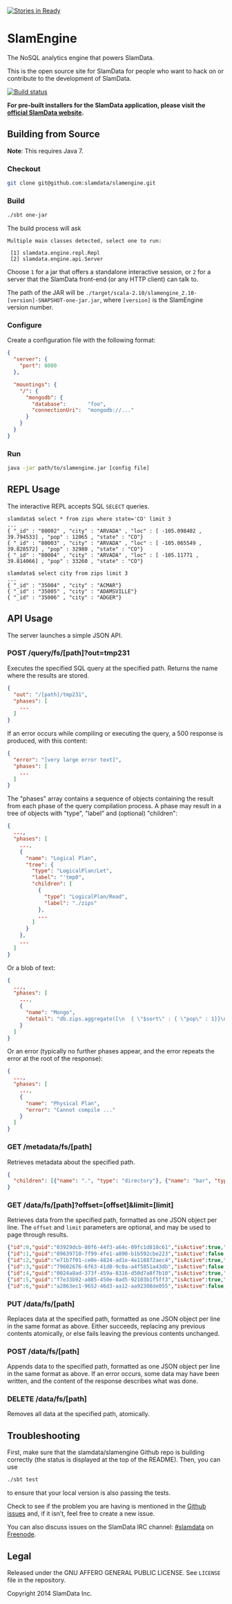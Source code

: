 [![Stories in Ready](https://badge.waffle.io/slamdata/slamengine.png?label=ready&title=Ready)](https://waffle.io/slamdata/slamengine)
# SlamEngine

The NoSQL analytics engine that powers SlamData.

This is the open source site for SlamData for people who want to hack on or contribute to the development of SlamData.

[![Build status](https://travis-ci.org/slamdata/slamengine.svg?branch=master)](https://travis-ci.org/slamdata/slamengine)

**For pre-built installers for the SlamData application, please visit the [official SlamData website](http://slamdata.com).**

## Building from Source

**Note**: This requires Java 7.

### Checkout

```bash
git clone git@github.com:slamdata/slamengine.git
```

### Build

```bash
./sbt one-jar
```

The build process will ask
```
Multiple main classes detected, select one to run:

 [1] slamdata.engine.repl.Repl
 [2] slamdata.engine.api.Server
```
Choose `1` for a jar that offers a standalone interactive session, or `2` for a server that the SlamData front-end (or any HTTP client) can talk to.

The path of the JAR will be `./target/scala-2.10/slamengine_2.10-[version]-SNAPSHOT-one-jar.jar`, where `[version]` is the SlamEngine version number.

### Configure

Create a configuration file with the following format:

```json
{
  "server": {
    "port": 8080
  },

  "mountings": {
    "/": {
      "mongodb": {
        "database":       "foo",
        "connectionUri":  "mongodb://..."
      }
    }
  }
}
```

### Run

```bash
java -jar path/to/slamengine.jar [config file]
```

## REPL Usage

The interactive REPL accepts SQL `SELECT` queries.

```
slamdata$ select * from zips where state='CO' limit 3
...
{ "_id" : "80002" , "city" : "ARVADA" , "loc" : [ -105.098402 , 39.794533] , "pop" : 12065 , "state" : "CO"}
{ "_id" : "80003" , "city" : "ARVADA" , "loc" : [ -105.065549 , 39.828572] , "pop" : 32980 , "state" : "CO"}
{ "_id" : "80004" , "city" : "ARVADA" , "loc" : [ -105.11771 , 39.814066] , "pop" : 33260 , "state" : "CO"}

slamdata$ select city from zips limit 3
...
{ "_id" : "35004" , "city" : "ACMAR"}
{ "_id" : "35005" , "city" : "ADAMSVILLE"}
{ "_id" : "35006" , "city" : "ADGER"}
```

## API Usage

The server launches a simple JSON API.

### POST /query/fs/[path]?out=tmp231

Executes the specified SQL query at the specified path. Returns the name where the results are stored.

```json
{
  "out": "/[path]/tmp231",
  "phases": [
    ...
  ]
}
```

If an error occurs while compiling or executing the query, a 500 response is 
produced, with this content:

```json
{
  "error": "[very large error text]",
  "phases": [
    ...
  ]
}
```

The "phases" array contains a sequence of objects containing the result from
each phase of the query compilation process. A phase may result in a tree of 
objects with "type", "label" and (optional) "children":

```json
{
  ...,
  "phases": [
    ...,
    {
      "name": "Logical Plan",
      "tree": {
        "type": "LogicalPlan/Let",
        "label": "'tmp0",
        "children": [
          {
            "type": "LogicalPlan/Read",
            "label": "./zips"
          },
          ...
        ]
      }
    },
    ...
  ]
}
```

Or a blob of text:

```json
{
  ...,
  "phases": [
    ...,
    {
      "name": "Mongo",
      "detail": "db.zips.aggregate([\n  { \"$sort\" : { \"pop\" : 1}}\n])\n"
    }
  ]
}
```

Or an error (typically no further phases appear, and the error repeats the 
error at the root of the response):

```json
{
  ...,
  "phases": [
    ...,
    {
      "name": "Physical Plan",
      "error": "Cannot compile ..."
    }
  ]
}
```

### GET /metadata/fs/[path]

Retrieves metadata about the specified path.

```json
{
  "children": [{"name": ".", "type": "directory"}, {"name": "bar", "type": "file"}]
}
```

### GET /data/fs/[path]?offset=[offset]&limit=[limit]

Retrieves data from the specified path, formatted as one JSON object per line. The `offset` and `limit` parameters are optional, and may be used to page through results.

```json
{"id":0,"guid":"03929dcb-80f6-44f3-a64c-09fc1d810c61","isActive":true,"balance":"$3,244.51","picture":"http://placehold.it/32x32","age":38,"eyeColor":"green","latitude":87.709281,"longitude":-20.549375}
{"id":1,"guid":"09639710-7f99-4fe1-a890-b1b592cbe223","isActive":false,"balance":"$1,544.65","picture":"http://placehold.it/32x32","age":27,"eyeColor":"blue","latitude":52.394181,"longitude":-0.631589}
{"id":2,"guid":"e71b7f01-ce0e-4824-ad1e-4e118872aec4","isActive":true,"balance":"$1,882.92","picture":"http://placehold.it/32x32","age":24,"eyeColor":"green","latitude":30.061766,"longitude":-106.813523}
{"id":3,"guid":"79602676-6f63-41d0-9c0a-a4f5851a43db","isActive":false,"balance":"$1,281.00","picture":"http://placehold.it/32x32","age":25,"eyeColor":"blue","latitude":14.713939,"longitude":62.253264}
{"id":4,"guid":"0024a8ad-373f-459a-8316-d50d7a8f7b10","isActive":true,"balance":"$1,908.50","picture":"http://placehold.it/32x32","age":26,"eyeColor":"brown","latitude":-21.874648,"longitude":67.270659}
{"id":5,"guid":"f7e33b92-a885-450e-8ad5-92103b1f5ff3","isActive":true,"balance":"$2,231.90","picture":"http://placehold.it/32x32","age":31,"eyeColor":"blue","latitude":58.461107,"longitude":176.40584}
{"id":6,"guid":"a2863ec1-9652-46d3-aa12-aa92308de055","isActive":false,"balance":"$1,621.67","picture":"http://placehold.it/32x32","age":34,"eyeColor":"blue","latitude":-83.908456,"longitude":67.190633}
```

### PUT /data/fs/[path]

Replaces data at the specified path, formatted as one JSON object per line in the same format as above.
Either succeeds, replacing any previous contents atomically, or else fails leaving the previous contents
unchanged.

### POST /data/fs/[path]

Appends data to the specified path, formatted as one JSON object per line in the same format as above.
If an error occurs, some data may have been written, and the content of the response describes what 
was done.

### DELETE /data/fs/[path]

Removes all data at the specified path, atomically.


## Troubleshooting

First, make sure that the slamdata/slamengine Github repo is building correctly (the status is displayed at the top of the README). Then, you can use
```bash
./sbt test
```
to ensure that your local version is also passing the tests.

Check to see if the problem you are having is mentioned in the [Github issues](https://github.com/slamdata/slamengine/issues) and, if it isn’t, feel free to create a new issue.

You can also discuss issues on the SlamData IRC channel: [#slamdata](irc://chat.freenode.net/%23slamdata) on [Freenode](http://freenode.net).

## Legal

Released under the GNU AFFERO GENERAL PUBLIC LICENSE. See `LICENSE` file in the repository.

Copyright 2014 SlamData Inc.
